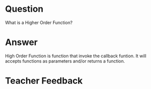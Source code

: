 # Question
What is a Higher Order Function?

# Answer
High Order Function is function that invoke the callback funtion. It will accepts functions as parameters and/or returns a function. 

# Teacher Feedback